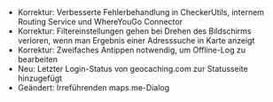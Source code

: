 ##
- Korrektur: Verbesserte Fehlerbehandlung in CheckerUtils, internem Routing Service und WhereYouGo Connector
- Korrektur: Filtereinstellungen gehen bei Drehen des Bildschirms verloren, wenn man Ergebnis einer Adresssuche in Karte anzeigt
- Korrektur: Zweifaches Antippen notwendig, um Offline-Log zu bearbeiten
- Neu: Letzter Login-Status von geocaching.com zur Statusseite hinzugefügt
- Geändert: Irreführenden maps.me-Dialog
